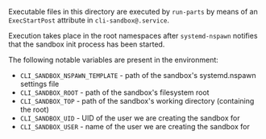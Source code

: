 Executable files in this directory are executed by `run-parts` by means of an
`ExecStartPost` attribute in `cli-sandbox@.service`.

Execution takes place in the root namespaces after `systemd-nspawn` notifies
that the sandbox init process has been started.

The following notable variables are present in the environment:

 * `CLI_SANDBOX_NSPAWN_TEMPLATE` - path of the sandbox's systemd.nspawn settings file
 * `CLI_SANDBOX_ROOT` - path of the sandbox's filesystem root
 * `CLI_SANDBOX_TOP` - path of the sandbox's working directory (containing the root)
 * `CLI_SANDBOX_UID` - UID of the user we are creating the sandbox for
 * `CLI_SANDBOX_USER` - name of the user we are creating the sandbox for
